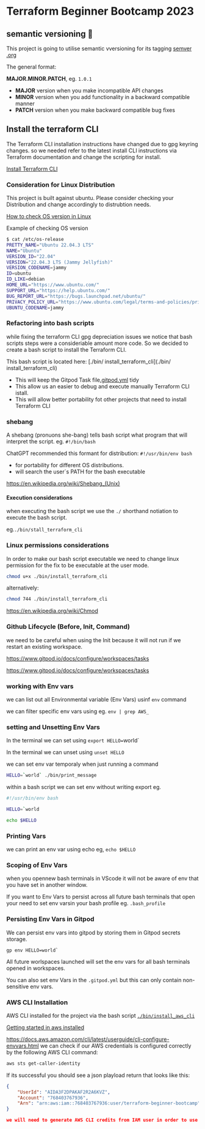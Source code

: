 # Terraform Beginner Bootcamp 2023

## semantic versioning :mage:

This project is going to utilise semantic vversioning for its tagging
[semver .org](http://semver.org/)

The general format:

 **MAJOR.MINOR.PATCH**, eg. `1.0.1`

- **MAJOR** version when you make incompatible API changes
- **MINOR** version when you add functionality in a backward compatible manner
- **PATCH** version when you make backward compatible bug fixes

## Install the terraform CLI

The Terraform CLI installation instructions have changed due to gpg keyring changes. so we needed  refer to the latest install CLI instructions via Terraform documentation and change the scripting for install.

[Install Terraform CLI](https://developer.hashicorp.com/terraform/tutorials/aws-get-started/install-cli)



### Consideration for Linux Distribution

This project is built against ubuntu.
Please consider checking your Distribution and change accordingly to distrubtion needs.

[How to check OS version in Linux](https://www.cyberciti.biz/faq/how-to-check-os-version-in-linux-command-line/)

Example of checking OS version
```sh
$ cat /etc/os-release
PRETTY_NAME="Ubuntu 22.04.3 LTS"
NAME="Ubuntu"
VERSION_ID="22.04"
VERSION="22.04.3 LTS (Jammy Jellyfish)"
VERSION_CODENAME=jammy
ID=ubuntu
ID_LIKE=debian
HOME_URL="https://www.ubuntu.com/"
SUPPORT_URL="https://help.ubuntu.com/"
BUG_REPORT_URL="https://bugs.launchpad.net/ubuntu/"
PRIVACY_POLICY_URL="https://www.ubuntu.com/legal/terms-and-policies/privacy-policy"
UBUNTU_CODENAME=jammy
```

### Refactoring into bash scripts

while fixing the terraform CLI gpg depreciation issues we notice that bash scripts steps were a consideriable amount more code. So we decided to create a bash script to install the Terraform CLI.

This bash script is located here: [./bin/  install_terraform_cli](./bin/  install_terraform_cli)

- This will keep the Gitpod Task file[.gitpod.yml](.gitpod.yml) tidy
- This allow us an easier to debug  and execute manually Terraform CLI istall.
- This will allow better portability fot other projects that need to install Terraform CLI

### shebang

A shebang (pronuons she-bang) tells bash script what program that will interpret the script. eg. `#!/bin/bash`

ChatGPT recommended this formant for distribution: `#!/usr/bin/env bash`

- for portability for different OS distributions.
- will search the user`s PATH for the bash executable



https://en.wikipedia.org/wiki/Shebang_(Unix)


####  Execution considerations

when executing the bash script we use the `./` shorthand notiation to execute the bash script.

eg.`./bin/stall_terraform_cli`

### Linux permissions considerations

In order to make our bash script executable we need to change linux permission for the fix to be executable at the user mode.

```sh
chmod u+x ./bin/install_terraform_cli
```

alternatively:

```sh
chmod 744 ./bin/install_terraform_cli
```

https://en.wikipedia.org/wiki/Chmod

### Github Lifecycle (Before, Init, Command)

we need to be careful when using the Init because it will not run if we restart an existing workspace.

https://www.gitpod.io/docs/configure/workspaces/tasks

https://www.gitpod.io/docs/configure/workspaces/tasks



### working with Env vars

we can list out all Environmental variable (Env Vars) usinf `env` command

we can filter specific env vars using eg. `env | grep AWS_`

### setting and Unsetting Env Vars

In the terminal we can set using `export HELLO=`world`

In the terminal we can unset using `unset HELLO`

we can set env var temporaly when just running a command

```sh
HELLO=`world` ./bin/print_message
```
within a bash script we can set env without writing export eg.

```sh
#!/usr/bin/env bash

HELLO=`world

echo $HELLO
```

### Printing Vars

we can print an env var using echo eg, `echo $HELLO`

### Scoping of Env Vars

when you opennew bash terminals in VScode it will not be aware of env that you have set in another window.

If you want to Env Vars to persist across all future bash terminals that open your need to set env varsin your bash profile eg. `.bash_profile`

### Persisting Env Vars in Gitpod

We can persist env vars into gitpod by storing them in Gitpod secrets storage.

```
gp env HELLO=world`
```

All future worlspaces launched will set the env vars for all bash terminals opened in workspaces.

You can also set env Vars in the `.gitpod.yml` but this can only contain non-sensitive env vars.

### AWS CLI Installation

AWS CLI installed for the project via the bash script [`./bin/install_aws_cli`](./bin/install_aws_cli)

[Getting started in aws installed](https://docs.aws.amazon.com/cli/latest/userguide/getting-started-install.html)

https://docs.aws.amazon.com/cli/latest/userguide/cli-configure-envvars.html
we can check if our AWS credentials is configured correctly by the following AWS CLI command:
```sh
aws sts get-caller-identity
```

If its successful you should see a json playload return that looks like this:

```json
{
    "UserId": "AIDA3F2DPAKAF2R2A6KVZ",
    "Account": "768403767936",
    "Arn": "arn:aws:iam::768403767936:user/terraform-beginner-bootcamp"
}

we will need to generate AWS CLI credits from IAM user in order to use AWS CLI.

